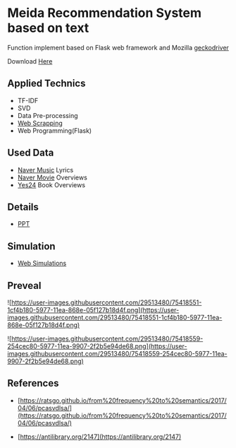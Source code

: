 # Meida Recommendation System based on text

Function implement based on Flask web framework and Mozilla [geckodriver](https://github.com/mozilla/geckodriver/releases)

Download [Here](https://drive.google.com/open?id=1_WEQbAzLcl6tz8SUknZ9diKH2cus-0-D)

## Applied Technics
- TF-IDF
- SVD
- Data Pre-processing
- [Web Scrapping](https://github.com/vctr7/Web_Crawling)
- Web Programming(Flask)

## Used Data

- [Naver Music](https://vibe.naver.com/today) Lyrics
- [Naver Movie](https://movie.naver.com/) Overviews
- [Yes24](http://www.yes24.com/Main/default.aspx) Book Overviews

## Details

- [PPT](https://github.com/vctr7/Recommedation_Sys/blob/master/ppt/recommendation%20system.pdf)

## Simulation

- [Web Simulations](https://drive.google.com/drive/folders/1Vp3hlF5r-v-ARNDiaxW_emEwBOLYZZd9)

## Preveal

![https://user-images.githubusercontent.com/29513480/75418551-1cf4b180-5977-11ea-868e-05f127b18d4f.png](https://user-images.githubusercontent.com/29513480/75418551-1cf4b180-5977-11ea-868e-05f127b18d4f.png)

![https://user-images.githubusercontent.com/29513480/75418559-254cec80-5977-11ea-9907-2f2b5e94de68.png](https://user-images.githubusercontent.com/29513480/75418559-254cec80-5977-11ea-9907-2f2b5e94de68.png)


## References

- [https://ratsgo.github.io/from%20frequency%20to%20semantics/2017/04/06/pcasvdlsa/](https://ratsgo.github.io/from%20frequency%20to%20semantics/2017/04/06/pcasvdlsa/)

- [https://antilibrary.org/2147](https://antilibrary.org/2147)
